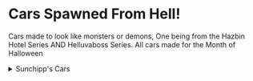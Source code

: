 # Cars Spawned From Hell!
Cars made to look like monsters or demons, One being from the Hazbin Hotel Series AND Helluvaboss Series. All cars made for the Month of Halloween

<details>
  <summary>Sunchipp's Cars</summary>
  
  * Demon Fire (Motorcycle Mode)
  * Hell's Limo (Hazbin Hotel)
  * MG-TC Hellspawn
  * Le-Macabre
  * Sunchipp's Monster-Rod
  * BOOgatti Stinger
  * Devils Hand
  * Blair Halloween
  * IMP Van (Helluva Boss)
  * 55 porsche spyder (James Dean Curse)
  * Christine
  * Malumcordia (Crediting Maus for the name) (Fixed)
  * Malitulus (Crediting Maus for the name) (Fixed)
  * Sol-Aire CX4 Halloween (Mnt Dew Voodew 2024)
  * Cornhorrendum
  * Dracomalus
